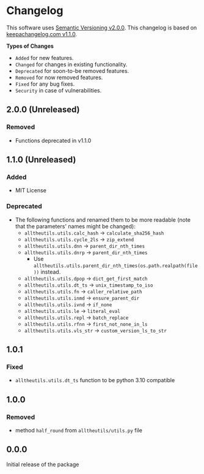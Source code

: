 # Changelog

This software uses [Semantic Versioning v2.0.0](https://semver.org/spec/v2.0.0.html). This changelog is based on [keepachangelog.com v1.1.0](https://keepachangelog.com/en/1.1.0/).

**Types of Changes**

- `Added` for new features.
- `Changed` for changes in existing functionality.
- `Deprecated` for soon-to-be removed features.
- `Removed` for now removed features.
- `Fixed` for any bug fixes.
- `Security` in case of vulnerabilities.

## 2.0.0 (Unreleased)

### Removed

- Functions deprecated in v1.1.0

## 1.1.0 (Unreleased)

### Added

- MIT License

### Deprecated

- The following functions and renamed them to be more readable (note that the parameters' names might be changed):
    - `alltheutils.utils.calc_hash` -> `calculate_sha256_hash`
    - `alltheutils.utils.cycle_2ls` -> `zip_extend`
    - `alltheutils.utils.dnn` -> `parent_dir_nth_times`
    - `alltheutils.utils.dnrp` -> `parent_dir_nth_times`
        - Use `alltheutils.utils.parent_dir_nth_times(os.path.realpath(file))` instead.
    - `alltheutils.utils.dpop` -> `dict_get_first_match`
    - `alltheutils.utils.dt_ts` -> `unix_timestamp_to_iso`
    - `alltheutils.utils.fn` -> `caller_relative_path`
    - `alltheutils.utils.inmd` -> `ensure_parent_dir`
    - `alltheutils.utils.ivnd` -> `if_none`
    - `alltheutils.utils.le` -> `literal_eval`
    - `alltheutils.utils.repl` -> `batch_replace`
    - `alltheutils.utils.rfnn` -> `first_not_none_in_ls`
    - `alltheutils.utils.vls_str` -> `custom_version_ls_to_str`

## 1.0.1

### Fixed

- `alltheutils.utils.dt_ts` function to be python 3.10 compatible

## 1.0.0

### Removed

- method `half_round` from `alltheutils/utils.py` file

## 0.0.0

Initial release of the package